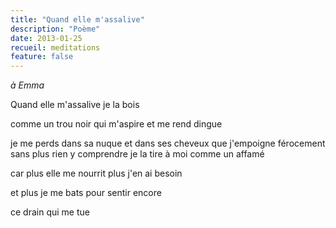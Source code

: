 ```yaml
---
title: "Quand elle m'assalive"
description: "Poème"
date: 2013-01-25
recueil: meditations
feature: false
---
```


*à Emma*

Quand elle m'assalive
je la bois

comme un trou noir qui m'aspire et me rend dingue

je me perds dans sa nuque et dans ses cheveux
que j'empoigne férocement
sans plus rien y comprendre
je la tire à moi comme un affamé

car plus elle me nourrit
plus j'en ai besoin

et plus je me bats
pour sentir encore

ce drain qui me tue
